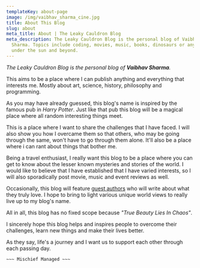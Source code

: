 ```yaml
---
templateKey: about-page
image: /img/vaibhav_sharma_cine.jpg
title: About This Blog
slug: about
meta_title: About | The Leaky Cauldron Blog
meta_description: The Leaky Cauldron Blog is the personal blog of Vaibhav
  Sharma. Topics include coding, movies, music, books, dinosaurs or anything
  under the sun and beyond.
---
```

*The Leaky Cauldron Blog is the personal blog of **Vaibhav Sharma**.*

This aims to be a place where I can publish anything and everything that interests me. Mostly about art, science, history, philosophy and programming.

As you may have already guessed, this blog's name is inspired by the famous pub in *Harry Potter*. Just like that pub this blog will be a magical place where all random interesting things meet.

This is a place where I want to share the challenges that I have faced. I will also show you how I overcame them so that others, who may be going through the same, won't have to go through them alone. It'll also be a place where i can rant about things that bother me.

Being a travel enthusiast, I really want this blog to be a place where you can get to know about the lesser known mysteries and stories of the world. I would like to believe that I have established that I have varied interests, so I will also sporadically post movie, music and event reviews as well.

Occasionally, this blog will feature [guest authors](https://theleakycauldronblog.com/tags/guest-author) who will write about what they truly love. I hope to bring to light various unique world views to really live up to my blog's name.

All in all, this blog has no fixed scope because *"True Beauty Lies In Chaos"*.

I sincerely hope this blog helps and inspires people to overcome their challenges, learn new things and make their lives better.

As they say, life's a journey and I want us to support each other through each passing day.

`~~~ Mischief Managed ~~~`